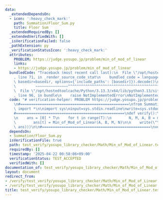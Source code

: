 ```yaml
---
data:
  _extendedDependsOn:
  - icon: ':heavy_check_mark:'
    path: Summation/Floor_Sum.py
    title: Floor Sum
  _extendedRequiredBy: []
  _extendedVerifiedWith: []
  _isVerificationFailed: false
  _pathExtension: py
  _verificationStatusIcon: ':heavy_check_mark:'
  attributes:
    PROBLEM: https://judge.yosupo.jp/problem/min_of_mod_of_linear
    links:
    - https://judge.yosupo.jp/problem/min_of_mod_of_linear
  bundledCode: "Traceback (most recent call last):\n  File \"/opt/hostedtoolcache/Python/3.13.3/x64/lib/python3.13/site-packages/onlinejudge_verify/documentation/build.py\"\
    , line 71, in _render_source_code_stat\n    bundled_code = language.bundle(stat.path,\
    \ basedir=basedir, options={'include_paths': [basedir]}).decode()\n          \
    \         ~~~~~~~~~~~~~~~^^^^^^^^^^^^^^^^^^^^^^^^^^^^^^^^^^^^^^^^^^^^^^^^^^^^^^^^^^^^^^^^^^\n\
    \  File \"/opt/hostedtoolcache/Python/3.13.3/x64/lib/python3.13/site-packages/onlinejudge_verify/languages/python.py\"\
    , line 96, in bundle\n    raise NotImplementedError\nNotImplementedError\n"
  code: "# verification-helper: PROBLEM https://judge.yosupo.jp/problem/min_of_mod_of_linear\n\
    \n#==================================================\nfrom Summation.Floor_Sum\
    \ import *\n\nimport sys\ninput=sys.stdin.readline\nwrite=sys.stdout.write\n\n\
    #==================================================\ndef verify():\n    T = int(input())\n\
    \n    ans = [0] * T\n    for t in range(T):\n        N, M, A, B = map(int ,input().split())\n\
    \        ans[t] = Min_of_Mod_of_Linear(A, B, M, N)\n\n    write(\"\\n\".join(map(str,\
    \ ans)))\n\n#==================================================\nverify()"
  dependsOn:
  - Summation/Floor_Sum.py
  isVerificationFile: true
  path: test_verify/yosupo_library_checker/Math/Min_of_Mod_of_Linear.test.py
  requiredBy: []
  timestamp: '2025-04-22 00:58:06+09:00'
  verificationStatus: TEST_ACCEPTED
  verifiedWith: []
documentation_of: test_verify/yosupo_library_checker/Math/Min_of_Mod_of_Linear.test.py
layout: document
redirect_from:
- /verify/test_verify/yosupo_library_checker/Math/Min_of_Mod_of_Linear.test.py
- /verify/test_verify/yosupo_library_checker/Math/Min_of_Mod_of_Linear.test.py.html
title: test_verify/yosupo_library_checker/Math/Min_of_Mod_of_Linear.test.py
---
```

